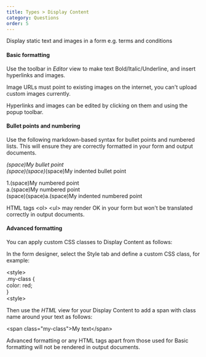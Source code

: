 ```yaml
---
title: Types > Display Content
category: Questions
order: 5
---
```


Display static text and images in a form e.g. terms and conditions

#### Basic formatting

Use the toolbar in *Editor* view to make text Bold/Italic/Underline, and insert hyperlinks and images.

Image URLs must point to existing images on the internet, you can't upload custom images currently.

Hyperlinks and images can be edited by clicking on them and using the popup toolbar.

#### Bullet points and numbering

Use the following markdown-based syntax for bullet points and numbered lists. This will ensure they are correctly formatted in your form and output documents. 

*(space)My bullet point  
(space)(space)*(space)My indented bullet point  

1.(space)My numbered point  
a.(space)My numbered point  
(space)(space)a.(space)My indented numbered point

HTML tags &lt;ol&gt; &lt;ul&gt; may render OK in your form but won't be translated correctly in output documents.

#### Advanced formatting

You can apply custom CSS classes to Display Content as follows:

In the form designer, select the Style tab and define a custom CSS class, for example:

&lt;style&gt;  
.my-class {  
    color: red;  
}  
&lt;style&gt;

Then use the *HTML* view for your Display Content to add a span with class name around your text as follows:

&lt;span class=&quot;my-class&quot;&gt;My text&lt;/span&gt;


Advanced formatting or any HTML tags apart from those used for Basic formatting will not be rendered in output documents.